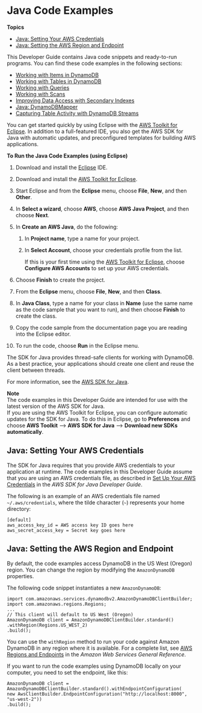 # Java Code Examples<a name="CodeSamples.Java"></a>

**Topics**
+ [Java: Setting Your AWS Credentials](#CodeSamples.Java.Credentials)
+ [Java: Setting the AWS Region and Endpoint](#CodeSamples.Java.RegionAndEndpoint)

This Developer Guide contains Java code snippets and ready\-to\-run programs\. You can find these code examples in the following sections:
+ [Working with Items in DynamoDB](WorkingWithItems.md)
+ [Working with Tables in DynamoDB](WorkingWithTables.md)
+ [Working with Queries](Query.md)
+ [Working with Scans](Scan.md)
+ [Improving Data Access with Secondary Indexes](SecondaryIndexes.md)
+ [Java: DynamoDBMapper](DynamoDBMapper.md)
+ [Capturing Table Activity with DynamoDB Streams](Streams.md)

You can get started quickly by using Eclipse with the [AWS Toolkit for Eclipse](https://aws.amazon.com/eclipse/)\. In addition to a full\-featured IDE, you also get the AWS SDK for Java with automatic updates, and preconfigured templates for building AWS applications\.

**To Run the Java Code Examples \(using Eclipse\)**

1. Download and install the [Eclipse](http://www.eclipse.org) IDE\.

1. Download and install the [AWS Toolkit for Eclipse](https://aws.amazon.com/eclipse/)\.

1. Start Eclipse and from the **Eclipse** menu, choose **File**, **New**, and then **Other**\.

1. In **Select a wizard**, choose **AWS**, choose **AWS Java Project**, and then choose **Next**\.

1. In **Create an AWS Java**, do the following:

   1. In **Project name**, type a name for your project\.

   1. In **Select Account**, choose your credentials profile from the list\.

      If this is your first time using the [AWS Toolkit for Eclipse](https://aws.amazon.com/eclipse/), choose **Configure AWS Accounts** to set up your AWS credentials\.

1. Choose **Finish** to create the project\.

1. From the **Eclipse** menu, choose **File**, **New**, and then **Class**\.

1. In **Java Class**, type a name for your class in **Name** \(use the same name as the code sample that you want to run\), and then choose **Finish** to create the class\.

1. Copy the code sample from the documentation page you are reading into the Eclipse editor\.

1. To run the code, choose **Run** in the Eclipse menu\.

The SDK for Java provides thread\-safe clients for working with DynamoDB\. As a best practice, your applications should create one client and reuse the client between threads\.

For more information, see the [AWS SDK for Java](https://aws.amazon.com/sdk-for-java)\.

**Note**  
The code examples in this Developer Guide are intended for use with the latest version of the AWS SDK for Java\.  
If you are using the AWS Toolkit for Eclipse, you can configure automatic updates for the SDK for Java\. To do this in Eclipse, go to **Preferences** and choose **AWS Toolkit** \-\-> **AWS SDK for Java** \-\-> **Download new SDKs automatically**\.

## Java: Setting Your AWS Credentials<a name="CodeSamples.Java.Credentials"></a>

The SDK for Java requires that you provide AWS credentials to your application at runtime\. The code examples in this Developer Guide assume that you are using an AWS credentials file, as described in [Set Up Your AWS Credentials](https://docs.aws.amazon.com/sdk-for-java/v1/developer-guide/set-up-creds.html) in the *AWS SDK for Java Developer Guide*\.

The following is an example of an AWS credentials file named `~/.aws/credentials`, where the tilde character \(`~`\) represents your home directory:

```
[default] 
aws_access_key_id = AWS access key ID goes here 
aws_secret_access_key = Secret key goes here
```

## Java: Setting the AWS Region and Endpoint<a name="CodeSamples.Java.RegionAndEndpoint"></a>

By default, the code examples access DynamoDB in the US West \(Oregon\) region\. You can change the region by modifying the `AmazonDynamoDB` properties\.

The following code snippet instantiates a new `AmazonDynamoDB`: 

```
import com.amazonaws.services.dynamodbv2.AmazonDynamoDBClientBuilder;
import com.amazonaws.regions.Regions;
...
// This client will default to US West (Oregon)
AmazonDynamoDB client = AmazonDynamoDBClientBuilder.standard()
.withRegion(Regions.US_WEST_2)
.build();
```

You can use the `withRegion` method to run your code against Amazon DynamoDB in any region where it is available\. For a complete list, see [AWS Regions and Endpoints](https://docs.aws.amazon.com/general/latest/gr/rande.html#ddb_region) in the *Amazon Web Services General Reference*\.

If you want to run the code examples using DynamoDB locally on your computer, you need to set the endpoint, like this:

```
AmazonDynamoDB client = AmazonDynamoDBClientBuilder.standard().withEndpointConfiguration(
new AwsClientBuilder.EndpointConfiguration("http://localhost:8000", "us-west-2"))
.build();
```